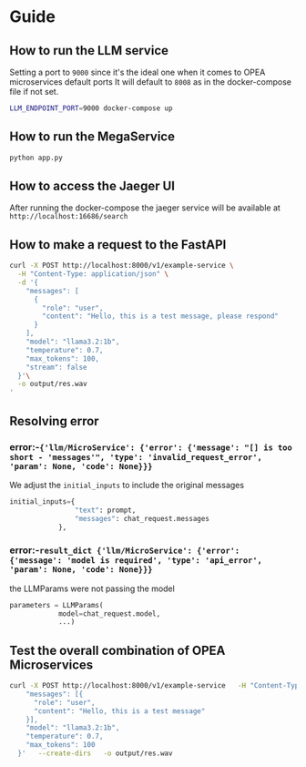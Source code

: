 # Guide

## How to run the LLM service

Setting a port to `9000` since it's the ideal one when it comes to
OPEA microservices default ports
It will default to `8008` as in the docker-compose file if not set.

``` sh
LLM_ENDPOINT_PORT=9000 docker-compose up
```

## How to run the MegaService

``` sh
python app.py
```

## How to access the Jaeger UI

After running the docker-compose the jaeger service will be available at `http://localhost:16686/search`

## How to make a request to the FastAPI

``` sh
curl -X POST http://localhost:8000/v1/example-service \
  -H "Content-Type: application/json" \
  -d '{
    "messages": [ 
      {
        "role": "user",
        "content": "Hello, this is a test message, please respond"
      }
    ],
    "model": "llama3.2:1b",
    "temperature": 0.7,
    "max_tokens": 100,
    "stream": false
  }'\
  -o output/res.wav
'
```

## Resolving error

### error:-`{'llm/MicroService': {'error': {'message': "[] is too short - 'messages'", 'type': 'invalid_request_error', 'param': None, 'code': None}}}`

We adjust the `initial_inputs` to include the original messages

```python
initial_inputs={
                "text": prompt,
                "messages": chat_request.messages
            },
```

### error:-`result_dict {'llm/MicroService': {'error': {'message': 'model is required', 'type': 'api_error', 'param': None, 'code': None}}}`

the LLMParams were not passing the model

``` python
parameters = LLMParams(
            model=chat_request.model,
            ...)
```

## Test the overall combination of OPEA Microservices

``` sh
curl -X POST http://localhost:8000/v1/example-service   -H "Content-Type: application/json"   -d '{
    "messages": [{
      "role": "user",
      "content": "Hello, this is a test message"
    }],
    "model": "llama3.2:1b",
    "temperature": 0.7,
    "max_tokens": 100
  }'   --create-dirs   -o output/res.wav
```